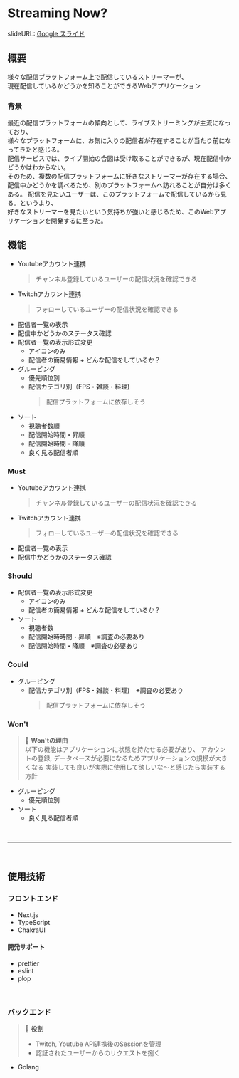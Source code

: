 # Streaming Now?

slideURL: [Google スライド](https://docs.google.com/presentation/d/1nCelWuPGv7GQ69tCAfSbvlH5X7TKncE2wBxZS5ygUa8/edit?usp=sharing)

## 概要

様々な配信プラットフォーム上で配信しているストリーマーが、   
現在配信しているかどうかを知ることができるWebアプリケーション

### 背景

最近の配信プラットフォームの傾向として、ライブストリーミングが主流になっており、    
様々なプラットフォームに、お気に入りの配信者が存在することが当たり前になってきたと感じる。    
配信サービスでは、ライブ開始の合図は受け取ることができるが、現在配信中かどうかはわからない。    
そのため、複数の配信プラットフォームに好きなストリーマーが存在する場合、    
配信中かどうかを調べるため、別のプラットフォームへ訪れることが自分は多くある。
配信を見たいユーザーは、このプラットフォームで配信しているから見る。というより、    
好きなストリーマーを見たいという気持ちが強いと感じるため、このWebアプリケーションを開発するに至った。

## 機能

- Youtubeアカウント連携
  > チャンネル登録しているユーザーの配信状況を確認できる
- Twitchアカウント連携
  > フォローしているユーザーの配信状況を確認できる
- 配信者一覧の表示
- 配信中かどうかのステータス確認
- 配信者一覧の表示形式変更
    - アイコンのみ
    - 配信者の簡易情報 + どんな配信をしているか？
- グルーピング
    - 優先順位別
    - 配信カテゴリ別（FPS・雑談・料理)
      > 配信プラットフォームに依存しそう    
- ソート
    - 視聴者数順
    - 配信開始時間・昇順
    - 配信開始時間・降順
    - 良く見る配信者順

### Must

- Youtubeアカウント連携
  > チャンネル登録しているユーザーの配信状況を確認できる
- Twitchアカウント連携
  > フォローしているユーザーの配信状況を確認できる
- 配信者一覧の表示
- 配信中かどうかのステータス確認

### Should

- 配信者一覧の表示形式変更
    - アイコンのみ
    - 配信者の簡易情報 + どんな配信をしているか？
- ソート
    - 視聴者数
    - 配信開始時時間・昇順　※調査の必要あり
    - 配信開始時間・降順　※調査の必要あり

### Could

- グルーピング
    - 配信カテゴリ別（FPS・雑談・料理)　※調査の必要あり
      > 配信プラットフォームに依存しそう    

### Won't

> 🚧 **Won'tの理由**   
> 以下の機能はアプリケーションに状態を持たせる必要があり、
> アカウントの登録, データベースが必要になるためアプリケーションの規模が大きくなる
> 実装しても良いが実際に使用して欲しいな～と感じたら実装する方針

- グルーピング
    - 優先順位別
- ソート
    - 良く見る配信者順

<br />

***

<br />

## 使用技術

### フロントエンド

- Next.js
- TypeScript
- ChakraUI

#### 開発サポート

- prettier
- eslint
- plop

<br />

### バックエンド

> 💭 **役割**
> - Twitch, Youtube API連携後のSessionを管理
> - 認証されたユーザーからのリクエストを捌く

- Golang

<br />
